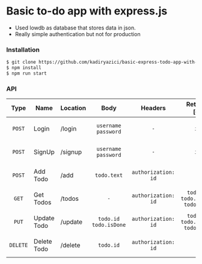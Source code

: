# Basic to-do app with express.js

  - Used lowdb as database that stores data in json.
  - Really simple authentication but not for production



### Installation

```sh
$ git clone https://github.com/kadiryazici/basic-express-todo-app-with-auth.git
$ npm install
$ npm run start
```

### API

| Type | Name | Location | Body | Headers | Returns [{}] |
| :------: | ------ | ----- | :-----: | :-----: | :----: |
| <br>`POST`<br><br> | Login | /login | `username`<br> `password`  | `-` | `id` |
| <br>`POST`<br><br> | SignUp | /signup | `username`<br> `password` | `-` | `id` | 
| <br>`POST`<br><br> | Add Todo | /add | `todo.text` | `authorization: id` | `-` | 
| <br>`GET`<br><br> | Get Todos | /todos | `-` | `authorization: id` |  `todo.id`<br> `todo.isDone`<br> `todo.text` | 
| <br>`PUT`<br><br> | Update Todo | /update | `todo.id`<br> `todo.isDone` | `authorization: id` | `todo.id`<br> `todo.isDone`<br> `todo.text` | 
| <br>`DELETE`<br><br> | Delete Todo | /delete | `todo.id` | `authorization: id` | `-` | 
